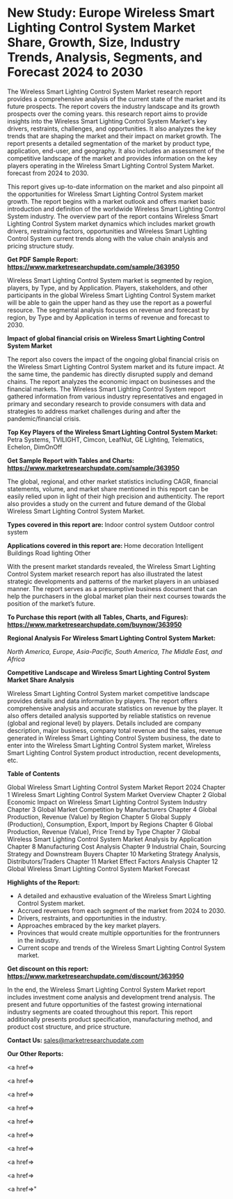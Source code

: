 # New Study: Europe Wireless Smart Lighting Control System Market Share, Growth, Size, Industry Trends, Analysis, Segments, and Forecast 2024 to 2030

The Wireless Smart Lighting Control System Market research report provides a comprehensive analysis of the current state of the market and its future prospects. The report covers the industry landscape and its growth prospects over the coming years. this research report aims to provide insights into the Wireless Smart Lighting Control System Market's key drivers, restraints, challenges, and opportunities. It also analyzes the key trends that are shaping the market and their impact on market growth. The report presents a detailed segmentation of the market by product type, application, end-user, and geography. It also includes an assessment of the competitive landscape of the market and provides information on the key players operating in the Wireless Smart Lighting Control System Market. forecast from 2024 to 2030.

This report gives up-to-date information on the market and also pinpoint all the opportunities for Wireless Smart Lighting Control System market growth. The report begins with a market outlook and offers market basic introduction and definition of the worldwide Wireless Smart Lighting Control System industry. The overview part of the report contains Wireless Smart Lighting Control System market dynamics which includes market growth drivers, restraining factors, opportunities and Wireless Smart Lighting Control System current trends along with the value chain analysis and pricing structure study.

<strong><b>Get PDF Sample Report: <a href=https://www.marketresearchupdate.com/sample/363950>https://www.marketresearchupdate.com/sample/363950</a></b></strong>

Wireless Smart Lighting Control System market is segmented by region, players, by Type, and by Application. Players, stakeholders, and other participants in the global Wireless Smart Lighting Control System market will be able to gain the upper hand as they use the report as a powerful resource. The segmental analysis focuses on revenue and forecast by region, by Type and by Application in terms of revenue and forecast to 2030.

<strong><b>Impact of global financial crisis on Wireless Smart Lighting Control System Market</b></strong>

The report also covers the impact of the ongoing global financial crisis on the Wireless Smart Lighting Control System market and its future impact. At the same time, the pandemic has directly disrupted supply and demand chains. The report analyzes the economic impact on businesses and the financial markets. The Wireless Smart Lighting Control System report gathered information from various industry representatives and engaged in primary and secondary research to provide consumers with data and strategies to address market challenges during and after the pandemic/financial crisis.

<strong><b>Top Key Players of the Wireless Smart Lighting Control System Market:
</b></strong>Petra Systems, TVILIGHT, Cimcon, LeafNut, GE Lighting, Telematics, Echelon, DimOnOff<strong><b>
</b></strong>

<strong><b>Get Sample Report with Tables and Charts: <a href=https://www.marketresearchupdate.com/sample/363950>https://www.marketresearchupdate.com/sample/363950</a></b></strong>

The global, regional, and other market statistics including CAGR, financial statements, volume, and market share mentioned in this report can be easily relied upon in light of their high precision and authenticity. The report also provides a study on the current and future demand of the Global Wireless Smart Lighting Control System Market.

<strong><b>Types covered in this report are:
</b></strong>Indoor control system
Outdoor control system<strong><b>
</b></strong>

<strong><b>Applications covered in this report are:
</b></strong>Home decoration
Intelligent Buildings
Road lighting
Other<strong><b>
</b></strong>

With the present market standards revealed, the Wireless Smart Lighting Control System market research report has also illustrated the latest strategic developments and patterns of the market players in an unbiased manner. The report serves as a presumptive business document that can help the purchasers in the global market plan their next courses towards the position of the market’s future.

<strong><b>To Purchase this report (with all Tables, Charts, and Figures): <a href=https://www.marketresearchupdate.com/buynow/363950>https://www.marketresearchupdate.com/buynow/363950</a></b></strong>

<strong><b>Regional Analysis For Wireless Smart Lighting Control System Market:</b></strong>

<em><i>North America, Europe, Asia-Pacific, South America, The Middle East, and Africa</i></em>

<strong><b>Competitive Landscape and Wireless Smart Lighting Control System Market Share Analysis</b></strong>

Wireless Smart Lighting Control System market competitive landscape provides details and data information by players. The report offers comprehensive analysis and accurate statistics on revenue by the player. It also offers detailed analysis supported by reliable statistics on revenue (global and regional level) by players. Details included are company description, major business, company total revenue and the sales, revenue generated in Wireless Smart Lighting Control System business, the date to enter into the Wireless Smart Lighting Control System market, Wireless Smart Lighting Control System product introduction, recent developments, etc.

<strong><b>Table of Contents</b></strong>

Global Wireless Smart Lighting Control System Market Report 2024
Chapter 1 Wireless Smart Lighting Control System Market Overview
Chapter 2 Global Economic Impact on Wireless Smart Lighting Control System Industry
Chapter 3 Global Market Competition by Manufacturers
Chapter 4 Global Production, Revenue (Value) by Region
Chapter 5 Global Supply (Production), Consumption, Export, Import by Regions
Chapter 6 Global Production, Revenue (Value), Price Trend by Type
Chapter 7 Global Wireless Smart Lighting Control System Market Analysis by Application
Chapter 8 Manufacturing Cost Analysis
Chapter 9 Industrial Chain, Sourcing Strategy and Downstream Buyers
Chapter 10 Marketing Strategy Analysis, Distributors/Traders
Chapter 11 Market Effect Factors Analysis
Chapter 12 Global Wireless Smart Lighting Control System Market Forecast

<strong><b>Highlights of the Report:</b></strong>

- A detailed and exhaustive evaluation of the Wireless Smart Lighting Control System market.
- Accrued revenues from each segment of the market from 2024 to 2030.
- Drivers, restraints, and opportunities in the industry.
- Approaches embraced by the key market players.
- Provinces that would create multiple opportunities for the frontrunners in the industry.
- Current scope and trends of the Wireless Smart Lighting Control System market.

<strong><b>Get discount on this report: <a href=https://www.marketresearchupdate.com/discount/363950>https://www.marketresearchupdate.com/discount/363950</a></b></strong>

In the end, the Wireless Smart Lighting Control System Market report includes investment come analysis and development trend analysis. The present and future opportunities of the fastest growing international industry segments are coated throughout this report. This report additionally presents product specification, manufacturing method, and product cost structure, and price structure.

<strong><b>Contact Us:
</b></strong>sales@marketresearchupdate.com

<strong>Our Other Reports:</strong>

<a href=></a>

<a href=></a>

<a href=></a>

<a href=></a>

<a href=></a>

<a href=></a>

<a href=></a>

<a href=></a>

<a href=></a>

<a href=></a>"
